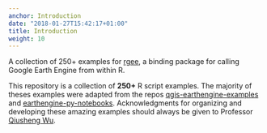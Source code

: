 ```yaml
---
anchor: Introduction
date: "2018-01-27T15:42:17+01:00"
title: Introduction
weight: 10
---
```


A collection of 250+ examples for [rgee](https://github.com/r-spatial/rgee), a binding package for calling Google Earth Engine from within R.

This repository is a collection of **250+** R script examples. The majority of theses examples were adapted from the repos [qgis-earthengine-examples](https://github.com/giswqs/qgis-earthengine-examples) and [earthengine-py-notebooks](https://github.com/giswqs/earthengine-py-notebooks). Acknowledgments for organizing and developing these amazing examples should always be given to Professor [Qiusheng Wu](https://wetlands.io).
